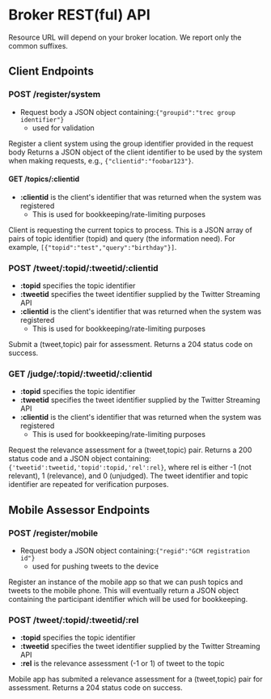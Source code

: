 # Broker REST(ful) API

Resource URL will depend on your broker location. We report only the common suffixes.


## Client Endpoints

### POST /register/system
  - Request body a JSON object containing:`{"groupid":"trec group identifier"}`
    + used for validation

Register a client system using the group identifier provided in the request body
Returns a JSON object of the client identifier to be used by the system when making requests,
e.g., `{"clientid":"foobar123"}`.

#### GET /topics/:clientid
  - **:clientid** is the client's identifier that was returned when the system was registered
    + This is used for bookkeeping/rate-limiting purposes

Client is requesting the current topics to process. This is a JSON array of pairs of topic identifier (topid)
and query (the information need). For example, `[{"topid":"test","query":"birthday"}]`.

### POST /tweet/:topid/:tweetid/:clientid
  - **:topid** specifies the topic identifier
  - **:tweetid** specifies the tweet identifier supplied by the Twitter Streaming API 
  - **:clientid** is the client's identifier that was returned when the system was registered
    + This is used for bookkeeping/rate-limiting purposes

Submit a (tweet,topic) pair for assessment. Returns a 204 status code on success.


### GET /judge/:topid/:tweetid/:clientid
  - **:topid** specifies the topic identifier
  - **:tweetid** specifies the tweet identifier supplied by the Twitter Streaming API 
  - **:clientid** is the client's identifier that was returned when the system was registered
    + This is used for bookkeeping/rate-limiting purposes

Request the relevance assessment for  a (tweet,topic) pair. Returns a 200 status code and a JSON object containing:
`{'tweetid':tweetid,'topid':topid,'rel':rel}`, where rel is either -1 (not relevant), 1 (relevance), and 0 (unjudged).
The tweet identifier and topic identifier are repeated for verification purposes.

## Mobile Assessor Endpoints

### POST /register/mobile
  - Request body a JSON object containing:`{"regid":"GCM registration id"}`
    + used for pushing tweets to the device

Register an instance of the mobile app so that we can push topics and tweets to the mobile phone.
This will eventually return a JSON object containing the participant identifier which will be
used for bookkeeping.

### POST /tweet/:topid/:tweetid/:rel
  - **:topid** specifies the topic identifier
  - **:tweetid** specifies the tweet identifier supplied by the Twitter Streaming API 
  - **:rel** is the relevance assessment (-1 or 1) of tweet to the topic

Mobile app has submited a relevance assessment for a (tweet,topic) pair for assessment. 
Returns a 204 status code on success.
